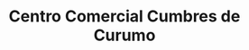 ---
title: "Centro Comercial Cumbres de Curumo"
url: /caracas/centro-comercial-cumbres-de-curumo/
shop: centro comercial
---